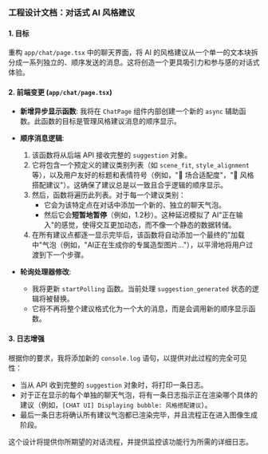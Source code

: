 ### **工程设计文档：对话式 AI 风格建议**

#### **1. 目标**

重构 `app/chat/page.tsx` 中的聊天界面，将 AI 的风格建议从一个单一的文本块拆分成一系列独立的、顺序发送的消息。这将创造一个更具吸引力和参与感的对话式体验。

#### **2. 前端变更 (`app/chat/page.tsx`)**

*   **新增异步显示函数**: 我将在 `ChatPage` 组件内部创建一个新的 `async` 辅助函数。此函数的目标是管理风格建议消息的顺序显示。

*   **顺序消息逻辑**:
    1.  该函数将从后端 API 接收完整的 `suggestion` 对象。
    2.  它将包含一个预定义的建议类别列表（如 `scene_fit`, `style_alignment` 等），以及用户友好的标题和表情符号（例如，"🎯 场合适配度"，"👗 风格搭配建议"）。这确保了建议总是以一致且合乎逻辑的顺序显示。
    3.  然后，函数将遍历此列表。对于每一个建议类别：
        *   它会为该特定点在对话中添加一个新的、独立的聊天气泡。
        *   然后它会**短暂地暂停**（例如，1.2秒）。这种延迟模拟了 AI"正在输入"的感觉，使得交互更加动态，而不像一个静态的数据转储。
    4.  在所有建议点都逐一显示完毕后，该函数将自动添加一个最终的"加载中"气泡（例如，"AI正在生成你的专属造型图片..."），以平滑地将用户过渡到下一个步骤。

*   **轮询处理器修改**:
    *   我将更新 `startPolling` 函数。当前处理 `suggestion_generated` 状态的逻辑将被替换。
    *   它将不再将整个建议格式化为一个大的消息，而是会调用新的顺序显示函数。

#### **3. 日志增强**

根据你的要求，我将添加新的 `console.log` 语句，以提供对此过程的完全可见性：
*   当从 API 收到完整的 `suggestion` 对象时，将打印一条日志。
*   对于正在显示的每个单独的聊天气泡，将有一条日志指示正在渲染哪个具体的建议（例如，`[CHAT UI] Displaying bubble: 风格搭配建议`）。
*   最后一条日志将确认所有建议气泡都已渲染完毕，并且流程正在进入图像生成阶段。

这个设计将提供你所期望的对话流程，并提供监控该功能行为所需的详细日志。